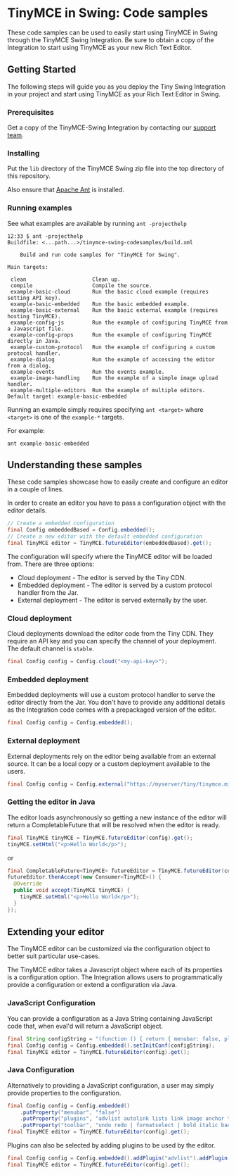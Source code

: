 
# TinyMCE in Swing: Code samples

These code samples can be used to easily start using TinyMCE in Swing through the TinyMCE Swing Integration.
Be sure to obtain a copy of the Integration to start using TinyMCE as your new Rich Text Editor.

## Getting Started

The following steps will guide you as you deploy the Tiny Swing Integration in your project and start using TinyMCE as your Rich Text Editor in Swing.

### Prerequisites

Get a copy of the TinyMCE-Swing Integration by contacting our [support team](https://support.tiny.cloud/).

### Installing

Put the `lib` directory of the TinyMCE Swing zip file into the top directory of this repository.

Also ensure that [Apache Ant](https://ant.apache.org/) is installed.

### Running examples

See what examples are available by running `ant -projecthelp`
```text
12:33 $ ant -projecthelp
Buildfile: <...path...>/tinymce-swing-codesamples/build.xml

    Build and run code samples for "TinyMCE for Swing".
  
Main targets:

 clean                     Clean up.
 compile                   Compile the source.
 example-basic-cloud       Run the basic cloud example (requires setting API key).
 example-basic-embedded    Run the basic embedded example.
 example-basic-external    Run the basic external example (requires hosting TinyMCE).
 example-config-js         Run the example of configuring TinyMCE from a Javascript file.
 example-config-props      Run the example of configuring TinyMCE directly in Java.
 example-custom-protocol   Run the example of configuring a custom protocol handler.
 example-dialog            Run the example of accessing the editor from a dialog.
 example-events            Run the events example.
 example-image-handling    Run the example of a simple image upload handler.
 example-multiple-editors  Run the example of multiple editors.
Default target: example-basic-embedded
 ```

 Running an example simply requires specifying `ant <target>` where `<target>` is one of the `example-*` targets.
 
 For example:
 ```
 ant example-basic-embedded
 ```

## Understanding these samples

These code samples showcase how to easily create and configure an editor in a couple of lines.

In order to create an editor you have to pass a configuration object with the editor details.

```java
// Create a embedded configuration
final Config embeddedBased = Config.embedded();
// Create a new editor with the default embedded configuration
final TinyMCE editor = TinyMCE.futureEditor(embeddedBased).get();
```
The configuration will specify where the TinyMCE editor will be loaded from. There are three options:

- Cloud deployment - The editor is served by the Tiny CDN.
- Embedded deployment - The editor is served by a custom protocol handler from the Jar.
- External deployment - The editor is served externally by the user.

### Cloud deployment

Cloud deployments download the editor code from the Tiny CDN. They require an API key and you can specify the channel of your deployment. The default channel is `stable`.

```java
final Config config = Config.cloud("<my-api-key>");
```

### Embedded deployment

Embedded deployments will use a custom protocol handler to serve the editor directly from the Jar. You don't have to provide any additional details as the Integration code comes with a prepackaged version of the editor.

```java
final Config config = Config.embedded();
```

### External deployment

External deployments rely on the editor being available from an external source. It can be a local copy or a custom deployment available to the users.

```java
final Config config = Config.external("https://myserver/tiny/tinymce.min.js");
```

### Getting the editor in Java

The editor loads asynchronously so getting a new instance of the editor will return a CompletableFuture that will be resolved when the editor is ready.

```java
final TinyMCE tinyMCE = TinyMCE.futureEditor(config).get();
tinyMCE.setHtml("<p>Hello World</p>");
```

or

```java
final CompletableFuture<TinyMCE> futureEditor = TinyMCE.futureEditor(config);
futureEditor.thenAccept(new Consumer<TinyMCE>() {
  @Override
  public void accept(TinyMCE tinyMCE) {
    tinyMCE.setHtml("<p>Hello World</p>");
  }
});
```

## Extending your editor

The TinyMCE editor can be customized via the configuration object to better suit particular use-cases.

The TinyMCE editor takes a Javascript object where each of its properties is a configuration option. The Integration allows users to programmatically provide a configuration or extend a configuration via Java.

### JavaScript Configuration

You can provide a configuration as a Java String containing JavaScript code that, when eval'd will return a JavaScript object.

```java
final String configString = "(function () { return { menubar: false, plugins: 'advlist autolink lists link image charmap print preview anchor', toolbar: 'undo redo | formatselect | bold italic backcolor | alignleft aligncenter alignright alignjustify | bullist numlist outdent indent | removeformat | help' }; })()";
final Config config = Config.embedded().setInitConf(configString);
final TinyMCE editor = TinyMCE.futureEditor(config).get();
```

### Java Configuration

Alternatively to providing a JavaScript configuration, a user may simply provide properties to the configuration.

```java
final Config config = Config.embedded()
    .putProperty("menubar", "false")
    .putProperty("plugins", "advlist autolink lists link image anchor textcolor searchreplace visualblocks media table paste help wordcount")
    .putProperty("toolbar", "undo redo | formatselect | bold italic backcolor | alignleft aligncenter alignright alignjustify | bullist numlist outdent indent | removeformat | help");
final TinyMCE editor = TinyMCE.futureEditor(config).get();
```

Plugins can also be selected by adding plugins to be used by the editor.

```java
final Config config = Config.embedded().addPlugin("advlist").addPlugin("lists");
final TinyMCE editor = TinyMCE.futureEditor(config).get();
```